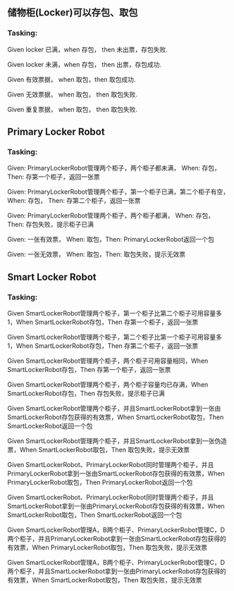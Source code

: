 ## 储物柜(Locker)可以存包、取包
### Tasking: 
Given locker 已满，when 存包， then 未出票，存包失败.

Given locker 未满，when 存包， then 出票，存包成功.

Given 有效票据， when 取包，then 取包成功.

Given 无效票据， when 取包， then 取包失败.

Given 重复票据， when 取包， then 取包失败.

## Primary Locker Robot
### Tasking: 
Given: PrimaryLockerRobot管理两个柜子，两个柜子都未满， When: 存包，Then: 存第一个柜子，返回一张票

Given: PrimaryLockerRobot管理两个柜子，第一个柜子已满，第二个柜子有空， When: 存包， Then: 存第二个柜子，返回一张票

Given: PrimaryLockerRobot管理两个柜子，两个柜子都满， When: 存包， Then: 存包失败，提示柜子已满

Given: 一张有效票， When: 取包，Then: PrimaryLockerRobot返回一个包

Given: 一张无效票， When: 取包，Then: 取包失败，提示无效票

## Smart Locker Robot
### Tasking: 
Given SmartLockerRobot管理两个柜子，第一个柜子比第二个柜子可用容量多1，When SmartLockerRobot存包，Then 存第一个柜子，返回一张票

Given SmartLockerRobot管理两个柜子，第二个柜子比第一个柜子可用容量多1，When SmartLockerRobot存包，Then 存第二个柜子，返回一张票

Given SmartLockerRobot管理两个柜子，两个柜子可用容量相同，When SmartLockerRobot存包，Then 存第一个柜子，返回一张票

Given SmartLockerRobot管理两个柜子，两个柜子容量均已存满，When SmartLockerRobot存包，Then 存包失败，提示柜子已满

Given SmartLockerRobot管理两个柜子，并且SmartLockerRobot拿到一张由SmartLockerRobot存包获得的有效票，When SmartLockerRobot取包，Then SmartLockerRobot返回一个包

Given SmartLockerRobot管理两个柜子，并且SmartLockerRobot拿到一张伪造票，When SmartLockerRobot取包，Then 取包失败，提示无效票

Given SmartLockerRobot、PrimaryLockerRobot同时管理两个柜子，并且PrimaryLockerRobot拿到一张由SmartLockerRobot存包获得的有效票，When PrimaryLockerRobot取包，Then PrimaryLockerRobot返回一个包

Given SmartLockerRobot、PrimaryLockerRobot同时管理两个柜子，并且SmartLockerRobot拿到一张由PrimaryLockerRobot存包获得的有效票，When SmartLockerRobot取包，Then SmartLockerRobot返回一个包

Given SmartLockerRobot管理A，B两个柜子、PrimaryLockerRobot管理C，D两个柜子，并且PrimaryLockerRobot拿到一张由SmartLockerRobot存包获得的有效票，When PrimaryLockerRobot取包，Then 取包失败，提示无效票

Given SmartLockerRobot管理A，B两个柜子、PrimaryLockerRobot管理C，D两个柜子，并且SmartLockerRobot拿到一张由PrimaryLockerRobot存包获得的有效票，When SmartLockerRobot取包，Then 取包失败，提示无效票
